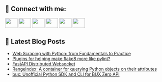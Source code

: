 ## 🔎 Connect with me:
[<img height="32" width="40" src="https://cdn.jsdelivr.net/npm/simple-icons@v5/icons/telegram.svg" />](https://t.me/bullbesh)
[<img height="32" width="40" src="https://cdn.jsdelivr.net/npm/simple-icons@v5/icons/vk.svg" />](https://vk.com/bullbesh)
[<img height="32" width="40" src="https://cdn.jsdelivr.net/npm/simple-icons@v5/icons/twitter.svg" />](https://twitter.com/bullbesh1)
[<img height="32" width="40" src="https://cdn.jsdelivr.net/npm/simple-icons@v5/icons/instagram.svg" />](https://www.instagram.com/bullbesh)
[<img height="32" width="40" src="https://cdn.jsdelivr.net/npm/simple-icons@v5/icons/reddit.svg" />](https://www.reddit.com/user/bullbesh)
[<img height="32" width="40" src="https://cdn.jsdelivr.net/npm/simple-icons@v5/icons/youtube.svg" />](https://www.youtube.com/channel/UCtfjRs6uzgq5mfm8S06WTcg)

## 📕 Latest Blog Posts
<!-- BLOG-POST-LIST:START -->
- [Web Scraping with Python: from Fundamentals to Practice](https://www.reddit.com/r/Python/comments/via0f4/web_scraping_with_python_from_fundamentals_to/)
- [Plugins for helping make flake8 more like pylint?](https://www.reddit.com/r/Python/comments/vi8pij/plugins_for_helping_make_flake8_more_like_pylint/)
- [FastAPI Distributed Websocket](https://www.reddit.com/r/Python/comments/vi7jw2/fastapi_distributed_websocket/)
- [RangeIndex: A container for querying Python objects on their attributes](https://www.reddit.com/r/Python/comments/vi7jve/rangeindex_a_container_for_querying_python/)
- [bux: Unofficial Python SDK and CLI for BUX Zero API](https://www.reddit.com/r/Python/comments/vi7a7c/bux_unofficial_python_sdk_and_cli_for_bux_zero_api/)
<!-- BLOG-POST-LIST:END -->
